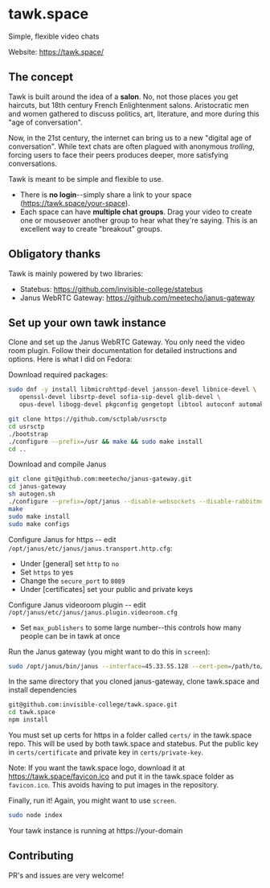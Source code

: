 # tawk.space
Simple, flexible video chats

Website: https://tawk.space/

## The concept

Tawk is built around the idea of a **salon**. No, not those places you get haircuts, but 18th century French Enlightenment salons. Aristocratic men and women gathered to discuss politics, art, literature, and more during this "age of conversation".

Now, in the 21st century, the internet can bring us to a new "digital age of conversation". While text chats are often plagued with anonymous *trolling*, forcing users to face their peers produces deeper, more satisfying conversations.

Tawk is meant to be simple and flexible to use.
* There is **no login**--simply share a link to your space (https://tawk.space/your-space).
* Each space can have **multiple chat groups**. Drag your video to create one or mouseover another group to hear what they're saying. This is an excellent way to create "breakout" groups.

## Obligatory thanks
Tawk is mainly powered by two libraries:

* Statebus: https://github.com/invisible-college/statebus
* Janus WebRTC Gateway: https://github.com/meetecho/janus-gateway

## Set up your own tawk instance
Clone and set up the Janus WebRTC Gateway. You only need the video room plugin. Follow their documentation for detailed instructions and options. Here is what I did on Fedora:

Download required packages:
```bash
sudo dnf -y install libmicrohttpd-devel jansson-devel libnice-devel \
   openssl-devel libsrtp-devel sofia-sip-devel glib-devel \
   opus-devel libogg-devel pkgconfig gengetopt libtool autoconf automake

git clone https://github.com/sctplab/usrsctp
cd usrsctp
./bootstrap
./configure --prefix=/usr && make && sudo make install
cd ..
```

Download and compile Janus
```bash
git clone git@github.com:meetecho/janus-gateway.git
cd janus-gateway
sh autogen.sh
./configure --prefix=/opt/janus --disable-websockets --disable-rabbitmq
make
sudo make install
sudo make configs
```

Configure Janus for https -- edit `/opt/janus/etc/janus/janus.transport.http.cfg`:
* Under [general] set `http` to `no`
* Set `https` to yes
* Change the `secure_port` to `8089`
* Under [certificates] set your public and private keys

Configure Janus videoroom plugin -- edit `/opt/janus/etc/janus/janus.plugin.videoroom.cfg`
* Set `max_publishers` to some large number--this controls how many people can be in tawk at once

Run the Janus gateway (you might want to do this in `screen`):
```bash
sudo /opt/janus/bin/janus --interface=45.33.55.128 --cert-pem=/path/to/public.certificate --cert-key=/path/to/private.key --stun-server=stun.l.google.com:19302
```

In the same directory that you cloned janus-gateway, clone tawk.space and install dependencies
```bash
git@github.com:invisible-college/tawk.space.git
cd tawk.space
npm install
```

You must set up certs for https in a folder called `certs/` in the tawk.space repo. This will be used by both tawk.space and statebus. Put the public key in `certs/certificate` and private key in `certs/private-key`.

Note: If you want the tawk.space logo, download it at https://tawk.space/favicon.ico and put it in the tawk.space folder as `favicon.ico`. This avoids having to put images in the repository.

Finally, run it! Again, you might want to use `screen`.

```bash
sudo node index
```

Your tawk instance is running at https://your-domain

## Contributing
PR's and issues are very welcome!
